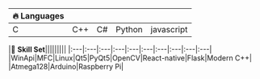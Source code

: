 | 🔥 **Languages**|||||
|:---|:---|:---|:---|:---|
|C|C++|C#|Python|javascript|


|🚀 **Skill Set**|||||||||
|:---|:---|:---|:---|:---|:---|:---|:---|:---|:---|
|WinApi|MFC|Linux|Qt5|PyQt5|OpenCV|React-native|Flask|Modern C++|
|Atmega128|Arduino|Raspberry Pi|